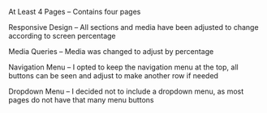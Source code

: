 At Least 4 Pages – Contains four pages

Responsive Design – All sections and media have been adjusted to change according to screen percentage

Media Queries – Media was changed to adjust by percentage

Navigation Menu – I opted to keep the navigation menu at the top, all buttons can be seen and adjust to make another row if needed

Dropdown Menu – I decided not to include a dropdown menu, as most pages do not have that many menu buttons
